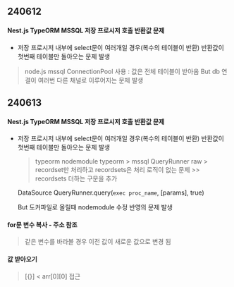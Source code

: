 ## 240612
#### Nest.js TypeORM MSSQL 저장 프로시저 호출 반환값 문제
* 저장 프로시저 내부에 select문이 여러개일 경우(복수의 테이블이 반환) 반환값이 첫번째 테이블만 돌아오는 문제 발생

> node.js mssql ConnectionPool 사용
  : 값은 전체 테이블이 받아옴
    But db 연결이 여러번 다른 채널로 이루어지는 문제 발생

## 240613
#### Nest.js TypeORM MSSQL 저장 프로시저 호출 반환값 문제
* 저장 프로시저 내부에 select문이 여러개일 경우(복수의 테이블이 반환) 반환값이 첫번째 테이블만 돌아오는 문제 발생
  > typeorm
    nodemodule typeorm > mssql QueryRunner 
      raw > recordset만 처리하고 recordsets은 처리 로직이 없는 문제
      >> recordsets 더하는 구문을 추가

    DataSource QueryRunner.query(`exec proc_name`, [params], true)

    But 도커파일로 올릴때 nodemodule 수정 반영의 문제 발생 


#### for문 변수 복사 - 주소 참조
 > 같은 변수를 바라볼 경우 이전 값이 새로운 값으로 변경 됨

#### 값 받아오기
> [{}] < arr[0][0] 접근

